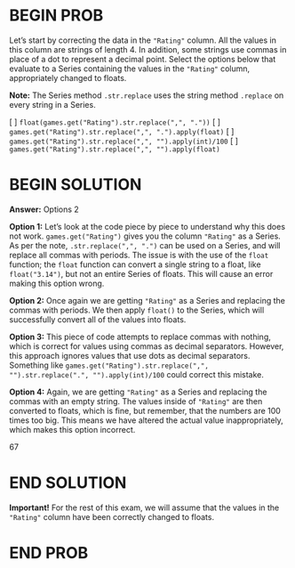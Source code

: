 # BEGIN PROB

Let’s start by correcting the data in the `"Rating"` column. All the values in this column are strings of length 4. In addition, some strings use commas in place of a dot to represent a decimal point. Select the options below that evaluate to a Series containing the values in the `"Rating"` column, appropriately changed to floats.

**Note:** The Series method `.str.replace` uses the string method `.replace` on every string in a Series.

[ ] `float(games.get("Rating").str.replace(",", "."))`
[ ] `games.get("Rating").str.replace(",", ".").apply(float)`
[ ] `games.get("Rating").str.replace(",", "").apply(int)/100`
[ ] `games.get("Rating").str.replace(",", "").apply(float)`

# BEGIN SOLUTION

**Answer:** Options 2 

**Option 1:** Let’s look at the code piece by piece to understand why this does not work. `games.get("Rating")` gives you the column 	`"Rating"` as a Series. As per the note, `.str.replace(",", ".")` can be used on a Series, and will replace all commas with periods. The issue is with the use of the `float` function; the `float` function can convert a single string to a float, like `float("3.14")`, but not an entire Series of floats. This will cause an error making this option wrong.

**Option 2:** Once again we are getting `"Rating"` as a Series and replacing the commas with periods. We then apply `float()` to the Series, which will successfully convert all of the values into floats.

**Option 3:** This piece of code attempts to replace commas with nothing, which is correct for values using commas as decimal separators. However, this approach ignores values that use dots as decimal separators. Something like `games.get("Rating").str.replace(",", "").str.replace(".", "").apply(int)/100` could correct this mistake.

**Option 4:** Again, we are getting `"Rating"` as a Series and replacing the commas with an empty string. The values inside of `"Rating"` are then converted to floats, which is fine, but remember, that the numbers are 100 times too big. This means we have altered the actual value inappropriately, which makes this option incorrect.

<average>67</average>

# END SOLUTION

**Important!** For the rest of this exam, we will assume that the values in the `"Rating"` column have been correctly changed to floats.

# END PROB
